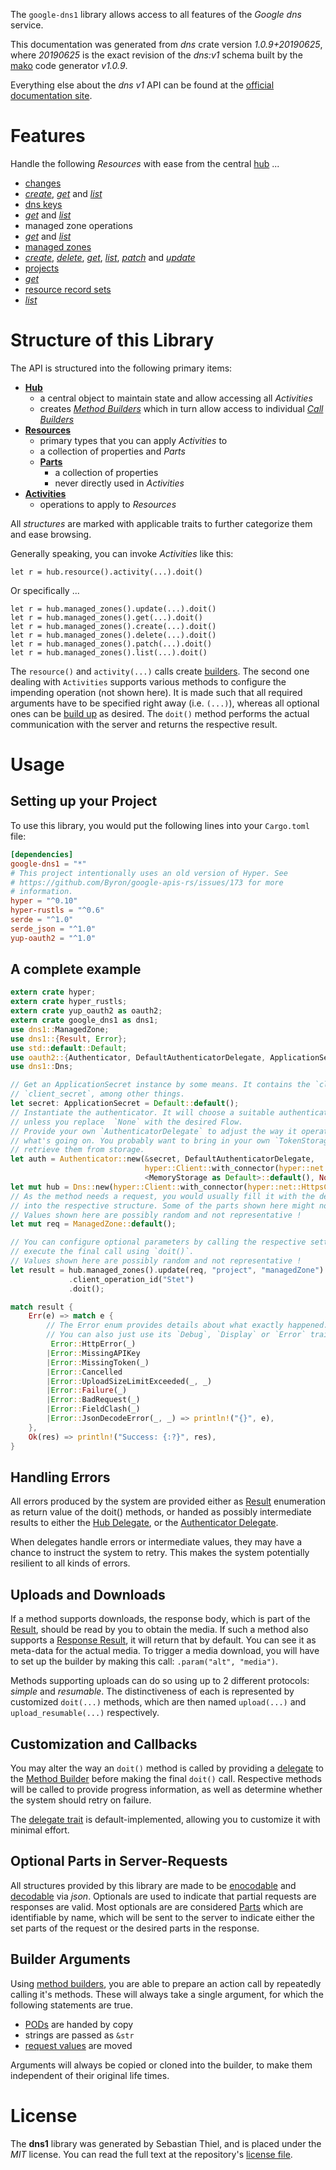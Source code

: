 <!---
DO NOT EDIT !
This file was generated automatically from 'src/mako/api/README.md.mako'
DO NOT EDIT !
-->
The `google-dns1` library allows access to all features of the *Google dns* service.

This documentation was generated from *dns* crate version *1.0.9+20190625*, where *20190625* is the exact revision of the *dns:v1* schema built by the [mako](http://www.makotemplates.org/) code generator *v1.0.9*.

Everything else about the *dns* *v1* API can be found at the
[official documentation site](https://developers.google.com/cloud-dns).
# Features

Handle the following *Resources* with ease from the central [hub](https://docs.rs/google-dns1/1.0.9+20190625/google_dns1/struct.Dns.html) ... 

* [changes](https://docs.rs/google-dns1/1.0.9+20190625/google_dns1/struct.Change.html)
 * [*create*](https://docs.rs/google-dns1/1.0.9+20190625/google_dns1/struct.ChangeCreateCall.html), [*get*](https://docs.rs/google-dns1/1.0.9+20190625/google_dns1/struct.ChangeGetCall.html) and [*list*](https://docs.rs/google-dns1/1.0.9+20190625/google_dns1/struct.ChangeListCall.html)
* [dns keys](https://docs.rs/google-dns1/1.0.9+20190625/google_dns1/struct.DnsKey.html)
 * [*get*](https://docs.rs/google-dns1/1.0.9+20190625/google_dns1/struct.DnsKeyGetCall.html) and [*list*](https://docs.rs/google-dns1/1.0.9+20190625/google_dns1/struct.DnsKeyListCall.html)
* managed zone operations
 * [*get*](https://docs.rs/google-dns1/1.0.9+20190625/google_dns1/struct.ManagedZoneOperationGetCall.html) and [*list*](https://docs.rs/google-dns1/1.0.9+20190625/google_dns1/struct.ManagedZoneOperationListCall.html)
* [managed zones](https://docs.rs/google-dns1/1.0.9+20190625/google_dns1/struct.ManagedZone.html)
 * [*create*](https://docs.rs/google-dns1/1.0.9+20190625/google_dns1/struct.ManagedZoneCreateCall.html), [*delete*](https://docs.rs/google-dns1/1.0.9+20190625/google_dns1/struct.ManagedZoneDeleteCall.html), [*get*](https://docs.rs/google-dns1/1.0.9+20190625/google_dns1/struct.ManagedZoneGetCall.html), [*list*](https://docs.rs/google-dns1/1.0.9+20190625/google_dns1/struct.ManagedZoneListCall.html), [*patch*](https://docs.rs/google-dns1/1.0.9+20190625/google_dns1/struct.ManagedZonePatchCall.html) and [*update*](https://docs.rs/google-dns1/1.0.9+20190625/google_dns1/struct.ManagedZoneUpdateCall.html)
* [projects](https://docs.rs/google-dns1/1.0.9+20190625/google_dns1/struct.Project.html)
 * [*get*](https://docs.rs/google-dns1/1.0.9+20190625/google_dns1/struct.ProjectGetCall.html)
* [resource record sets](https://docs.rs/google-dns1/1.0.9+20190625/google_dns1/struct.ResourceRecordSet.html)
 * [*list*](https://docs.rs/google-dns1/1.0.9+20190625/google_dns1/struct.ResourceRecordSetListCall.html)




# Structure of this Library

The API is structured into the following primary items:

* **[Hub](https://docs.rs/google-dns1/1.0.9+20190625/google_dns1/struct.Dns.html)**
    * a central object to maintain state and allow accessing all *Activities*
    * creates [*Method Builders*](https://docs.rs/google-dns1/1.0.9+20190625/google_dns1/trait.MethodsBuilder.html) which in turn
      allow access to individual [*Call Builders*](https://docs.rs/google-dns1/1.0.9+20190625/google_dns1/trait.CallBuilder.html)
* **[Resources](https://docs.rs/google-dns1/1.0.9+20190625/google_dns1/trait.Resource.html)**
    * primary types that you can apply *Activities* to
    * a collection of properties and *Parts*
    * **[Parts](https://docs.rs/google-dns1/1.0.9+20190625/google_dns1/trait.Part.html)**
        * a collection of properties
        * never directly used in *Activities*
* **[Activities](https://docs.rs/google-dns1/1.0.9+20190625/google_dns1/trait.CallBuilder.html)**
    * operations to apply to *Resources*

All *structures* are marked with applicable traits to further categorize them and ease browsing.

Generally speaking, you can invoke *Activities* like this:

```Rust,ignore
let r = hub.resource().activity(...).doit()
```

Or specifically ...

```ignore
let r = hub.managed_zones().update(...).doit()
let r = hub.managed_zones().get(...).doit()
let r = hub.managed_zones().create(...).doit()
let r = hub.managed_zones().delete(...).doit()
let r = hub.managed_zones().patch(...).doit()
let r = hub.managed_zones().list(...).doit()
```

The `resource()` and `activity(...)` calls create [builders][builder-pattern]. The second one dealing with `Activities` 
supports various methods to configure the impending operation (not shown here). It is made such that all required arguments have to be 
specified right away (i.e. `(...)`), whereas all optional ones can be [build up][builder-pattern] as desired.
The `doit()` method performs the actual communication with the server and returns the respective result.

# Usage

## Setting up your Project

To use this library, you would put the following lines into your `Cargo.toml` file:

```toml
[dependencies]
google-dns1 = "*"
# This project intentionally uses an old version of Hyper. See
# https://github.com/Byron/google-apis-rs/issues/173 for more
# information.
hyper = "^0.10"
hyper-rustls = "^0.6"
serde = "^1.0"
serde_json = "^1.0"
yup-oauth2 = "^1.0"
```

## A complete example

```Rust
extern crate hyper;
extern crate hyper_rustls;
extern crate yup_oauth2 as oauth2;
extern crate google_dns1 as dns1;
use dns1::ManagedZone;
use dns1::{Result, Error};
use std::default::Default;
use oauth2::{Authenticator, DefaultAuthenticatorDelegate, ApplicationSecret, MemoryStorage};
use dns1::Dns;

// Get an ApplicationSecret instance by some means. It contains the `client_id` and 
// `client_secret`, among other things.
let secret: ApplicationSecret = Default::default();
// Instantiate the authenticator. It will choose a suitable authentication flow for you, 
// unless you replace  `None` with the desired Flow.
// Provide your own `AuthenticatorDelegate` to adjust the way it operates and get feedback about 
// what's going on. You probably want to bring in your own `TokenStorage` to persist tokens and
// retrieve them from storage.
let auth = Authenticator::new(&secret, DefaultAuthenticatorDelegate,
                              hyper::Client::with_connector(hyper::net::HttpsConnector::new(hyper_rustls::TlsClient::new())),
                              <MemoryStorage as Default>::default(), None);
let mut hub = Dns::new(hyper::Client::with_connector(hyper::net::HttpsConnector::new(hyper_rustls::TlsClient::new())), auth);
// As the method needs a request, you would usually fill it with the desired information
// into the respective structure. Some of the parts shown here might not be applicable !
// Values shown here are possibly random and not representative !
let mut req = ManagedZone::default();

// You can configure optional parameters by calling the respective setters at will, and
// execute the final call using `doit()`.
// Values shown here are possibly random and not representative !
let result = hub.managed_zones().update(req, "project", "managedZone")
             .client_operation_id("Stet")
             .doit();

match result {
    Err(e) => match e {
        // The Error enum provides details about what exactly happened.
        // You can also just use its `Debug`, `Display` or `Error` traits
         Error::HttpError(_)
        |Error::MissingAPIKey
        |Error::MissingToken(_)
        |Error::Cancelled
        |Error::UploadSizeLimitExceeded(_, _)
        |Error::Failure(_)
        |Error::BadRequest(_)
        |Error::FieldClash(_)
        |Error::JsonDecodeError(_, _) => println!("{}", e),
    },
    Ok(res) => println!("Success: {:?}", res),
}

```
## Handling Errors

All errors produced by the system are provided either as [Result](https://docs.rs/google-dns1/1.0.9+20190625/google_dns1/enum.Result.html) enumeration as return value of 
the doit() methods, or handed as possibly intermediate results to either the 
[Hub Delegate](https://docs.rs/google-dns1/1.0.9+20190625/google_dns1/trait.Delegate.html), or the [Authenticator Delegate](https://docs.rs/yup-oauth2/*/yup_oauth2/trait.AuthenticatorDelegate.html).

When delegates handle errors or intermediate values, they may have a chance to instruct the system to retry. This 
makes the system potentially resilient to all kinds of errors.

## Uploads and Downloads
If a method supports downloads, the response body, which is part of the [Result](https://docs.rs/google-dns1/1.0.9+20190625/google_dns1/enum.Result.html), should be
read by you to obtain the media.
If such a method also supports a [Response Result](https://docs.rs/google-dns1/1.0.9+20190625/google_dns1/trait.ResponseResult.html), it will return that by default.
You can see it as meta-data for the actual media. To trigger a media download, you will have to set up the builder by making
this call: `.param("alt", "media")`.

Methods supporting uploads can do so using up to 2 different protocols: 
*simple* and *resumable*. The distinctiveness of each is represented by customized 
`doit(...)` methods, which are then named `upload(...)` and `upload_resumable(...)` respectively.

## Customization and Callbacks

You may alter the way an `doit()` method is called by providing a [delegate](https://docs.rs/google-dns1/1.0.9+20190625/google_dns1/trait.Delegate.html) to the 
[Method Builder](https://docs.rs/google-dns1/1.0.9+20190625/google_dns1/trait.CallBuilder.html) before making the final `doit()` call. 
Respective methods will be called to provide progress information, as well as determine whether the system should 
retry on failure.

The [delegate trait](https://docs.rs/google-dns1/1.0.9+20190625/google_dns1/trait.Delegate.html) is default-implemented, allowing you to customize it with minimal effort.

## Optional Parts in Server-Requests

All structures provided by this library are made to be [enocodable](https://docs.rs/google-dns1/1.0.9+20190625/google_dns1/trait.RequestValue.html) and 
[decodable](https://docs.rs/google-dns1/1.0.9+20190625/google_dns1/trait.ResponseResult.html) via *json*. Optionals are used to indicate that partial requests are responses 
are valid.
Most optionals are are considered [Parts](https://docs.rs/google-dns1/1.0.9+20190625/google_dns1/trait.Part.html) which are identifiable by name, which will be sent to 
the server to indicate either the set parts of the request or the desired parts in the response.

## Builder Arguments

Using [method builders](https://docs.rs/google-dns1/1.0.9+20190625/google_dns1/trait.CallBuilder.html), you are able to prepare an action call by repeatedly calling it's methods.
These will always take a single argument, for which the following statements are true.

* [PODs][wiki-pod] are handed by copy
* strings are passed as `&str`
* [request values](https://docs.rs/google-dns1/1.0.9+20190625/google_dns1/trait.RequestValue.html) are moved

Arguments will always be copied or cloned into the builder, to make them independent of their original life times.

[wiki-pod]: http://en.wikipedia.org/wiki/Plain_old_data_structure
[builder-pattern]: http://en.wikipedia.org/wiki/Builder_pattern
[google-go-api]: https://github.com/google/google-api-go-client

# License
The **dns1** library was generated by Sebastian Thiel, and is placed 
under the *MIT* license.
You can read the full text at the repository's [license file][repo-license].

[repo-license]: https://github.com/Byron/google-apis-rsblob/master/LICENSE.md
